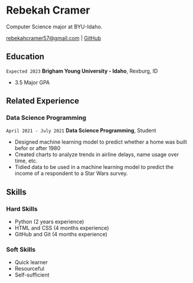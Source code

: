 # Rebekah Cramer
Computer Science major at BYU-Idaho.
<!--Rebekah I like your resume, to improve you can change the CSS file and change the font, and color of the important areas
the file is davewhipp-screen.css-->
<div id="webaddress">
<a href="rebekahcramer57@gmail.com">rebekahcramer57@gmail.com</a>
| <a href="https://github.com/glitch-opt">GitHub</a>
</div>

## Education

`Expected 2023`
__Brigham Young University - Idaho__, Rexburg, ID

<!--here is more important you specify what is your major or minor nor your GPA-->

- 3.5 Major GPA

## Related Experience

### Data Science Programming

`April 2021 - July 2021`
__Data Science Programming__, Student

- Designed machine learning model to predict whether a home was built befor or after 1980
- Created charts to analyze trends in airline delays, name usage over time, etc.
- Tidied data to be used in a machine learning model to predict the income of a respondent to a Star Wars survey.

## Skills
<!--I like this very specific-->
### Hard Skills
- Python (2 years experience)
- HTML and CSS (4 months experience)
- GitHub and Git (4 months experience)

### Soft Skills

- Quick learner
- Resourceful
- Self-sufficient

<!-- ### Footer

Last updated: May 2013 -->

